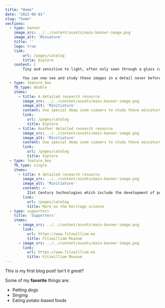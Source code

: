 ```yaml
---
title: "Home"
date: "2022-06-01"
slug: "home"
sections:
  - type: banner
    image_src: ../../content/assets/main-banner-image.png
    image_alt: 'Miniature'
    title: ''
    logo: true
    link:
        url: /pages/catalog
        title: Explore
    content: |
        Tiny and sensitive to light, often only seen through a glass case, if at all, the extraordinary detail and exquisite artistry of miniatures is hard to appreciate.  They were important signs of wealth and status in Elizabethan and Stuart England and an important part of English artistic tradition.

        You can now see and study these images in a detail never before available.  Unlock for yourself centuries old secrets surrounding the sitters, the artists, the materials used and more.
  - type: feature_box
    fb_type: double
    items:
      - title: A detailed research resource
        image_src: ../../content/assets/main-banner-image.png
        image_alt: 'Minitiature'
        content: Use special deep zoom viewers to study these miniatures.  We have taken images with a wide range of the most up-to-date light technologies including infra-red, ultra-violet and more.
        link:
          url: /pages/catalog
          title: Explore
      - title: Another detailed research resource
        image_src: ../../content/assets/main-banner-image.png
        image_alt: 'Minitiature'
        content: Use special deep zoom viewers to study these miniatures.  We have taken images with a wide range of the most up-to-date light technologies including infra-red, ultra-violet and more.        
        link:
          url: /pages/catalog
          title: Explore
  - type: feature_box
    fb_type: single
    items:
      - title: A detailed research resource
        image_src: ../../content/assets/main-banner-image.png
        image_alt: 'Minitiature'
        content: >-
          21st Century technologies which include the development of portable equpment have allowed us to travel to study and photograph these delicate items  in situ.  <strong>Non invasive</strong> multi-wavelenght, ultra-zoomed image taking and spectography allow us to discover extraordinary details such as the use of rare mercury based paints or the myriage of blues and greens Oliver used.
        link:
          url: /pages/catalog
          title: More on the heritage science     
  - type: supporters
    title: 'Supporters'
    items:
      - image_src: ../../content/assets/main-banner-image.png
        link:
          url: https://www.fitzwilliam.ms
          title: Fitzwilliam Museum
      - image_src: ../../content/assets/main-banner-image.png
        link:
          url: https://www.fitzwilliam.ms
          title: Fitzwilliam Museum          
---
```


This is my first blog post! Isn't it *great*?

Some of my **favorite** things are:

* Petting dogs
* Singing
* Eating potato-based foods